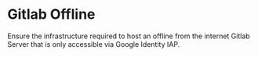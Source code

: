 # Gitlab Offline

Ensure the infrastructure required to host an offline from the internet Gitlab Server that is only accessible via Google Identity IAP.